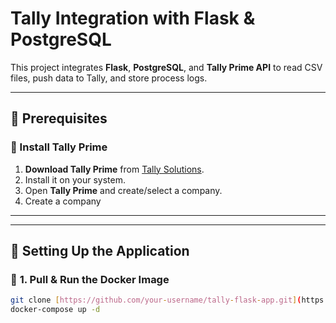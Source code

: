 # Tally Integration with Flask & PostgreSQL

This project integrates **Flask**, **PostgreSQL**, and **Tally Prime API** to read CSV files, push data to Tally, and store process logs.

---

## 📌 Prerequisites

### 🏢 Install Tally Prime  
1. **Download Tally Prime** from [Tally Solutions](https://tallysolutions.com).
2. Install it on your system.
3. Open **Tally Prime** and create/select a company.
4. Create a company 
---

---

## 🔧 Setting Up the Application

### 🐳 **1. Pull & Run the Docker Image**
```sh
git clone [https://github.com/your-username/tally-flask-app.git](https://github.com/Vaibha-Rajput/tally_application.git)
docker-compose up -d
